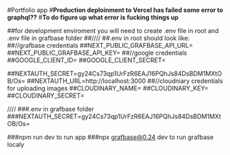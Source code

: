 #Portfolio app
#**Production deploinment to Vercel has failed some error to graphql??**
#**To do figure up what error is fucking things up**

##for development enviroment you will need to create .env file in root and .env file in grafbase folder
##////
##.env in root should look like:
##//grafbase credentials
##NEXT_PUBLIC_GRAFBASE_API_URL=
##NEXT_PUBLIC_GRAFBASE_API_KEY=
##//google credentials
##GOOGLE_CLIENT_ID=
##GOOGLE_CLIENT_SECRET=

##NEXTAUTH_SECRET=gy24Cs73qp1UrFzR6EAJ16PQhJs84DsBDM1MXtOB/Os=
##NEXTAUTH_URL=http://localhost:3000
##//cloudniary credentials for uploading images
##CLOUDINARY_NAME=
##CLOUDINARY_KEY=
##CLOUDINARY_SECRET=

////
### .env in grafbase folder
###NEXTAUTH_SECRET=gy24Cs73qp1UrFzR6EAJ16PQhJs84DsBDM1MXtOB/Os=

###npm run dev to run app 
###npx grafbase@0.24 dev to run grafbase localy
